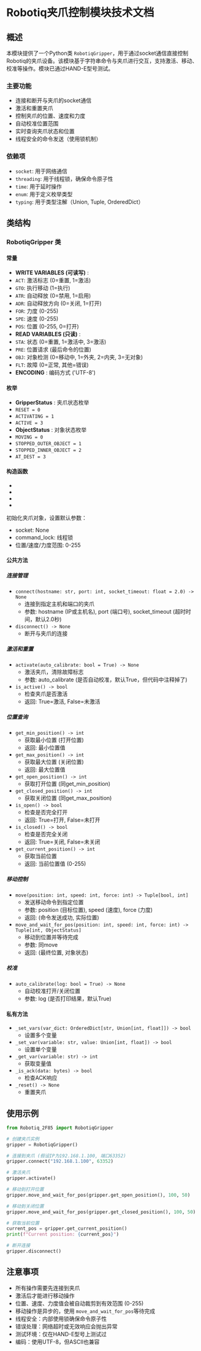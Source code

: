 # Robotiq夹爪控制模块技术文档

## 概述

本模块提供了一个Python类 `RobotiqGripper`，用于通过socket通信直接控制Robotiq的夹爪设备。该模块基于字符串命令与夹爪进行交互，支持激活、移动、校准等操作。模块已通过HAND-E型号测试。

### 主要功能

* 连接和断开与夹爪的socket通信
* 激活和重置夹爪
* 控制夹爪的位置、速度和力度
* 自动校准位置范围
* 实时查询夹爪状态和位置
* 线程安全的命令发送（使用锁机制）

### 依赖项

* `socket`: 用于网络通信
* `threading`: 用于线程锁，确保命令原子性
* `time`: 用于延时操作
* `enum`: 用于定义枚举类型
* `typing`: 用于类型注解（Union, Tuple, OrderedDict）

## 类结构

### RobotiqGripper 类

#### 常量

* **WRITE VARIABLES (可读写)** :
* `ACT`: 激活标志 (0=重置, 1=激活)
* `GTO`: 执行移动 (1=执行)
* `ATR`: 自动释放 (0=禁用, 1=启用)
* `ADR`: 自动释放方向 (0=关闭, 1=打开)
* `FOR`: 力度 (0-255)
* `SPE`: 速度 (0-255)
* `POS`: 位置 (0-255, 0=打开)
* **READ VARIABLES (只读)** :
* `STA`: 状态 (0=重置, 1=激活中, 3=激活)
* `PRE`: 位置请求 (最后命令的位置)
* `OBJ`: 对象检测 (0=移动中, 1=外夹, 2=内夹, 3=无对象)
* `FLT`: 故障 (0=正常, 其他=错误)
* **ENCODING** : 编码方式 ('UTF-8')

#### 枚举

* **GripperStatus** : 夹爪状态枚举
* `RESET = 0`
* `ACTIVATING = 1`
* `ACTIVE = 3`
* **ObjectStatus** : 对象状态枚举
* `MOVING = 0`
* `STOPPED_OUTER_OBJECT = 1`
* `STOPPED_INNER_OBJECT = 2`
* `AT_DEST = 3`

#### 构造函数

* []()
* []()
* []()
* []()

初始化夹爪对象，设置默认参数：

* socket: None
* command_lock: 线程锁
* 位置/速度/力度范围: 0-255

#### 公共方法

##### 连接管理

* `connect(hostname: str, port: int, socket_timeout: float = 2.0) -> None`
  * 连接到指定主机和端口的夹爪
  * 参数: hostname (IP或主机名), port (端口号), socket_timeout (超时时间，默认2.0秒)
* `disconnect() -> None`
  * 断开与夹爪的连接

##### 激活和重置

* `activate(auto_calibrate: bool = True) -> None`
  * 激活夹爪，清除故障标志
  * 参数: auto_calibrate (是否自动校准，默认True，但代码中注释掉了)
* `is_active() -> bool`
  * 检查夹爪是否激活
  * 返回: True=激活, False=未激活

##### 位置查询

* `get_min_position() -> int`
  * 获取最小位置 (打开位置)
  * 返回: 最小位置值
* `get_max_position() -> int`
  * 获取最大位置 (关闭位置)
  * 返回: 最大位置值
* `get_open_position() -> int`
  * 获取打开位置 (同get_min_position)
* `get_closed_position() -> int`
  * 获取关闭位置 (同get_max_position)
* `is_open() -> bool`
  * 检查是否完全打开
  * 返回: True=打开, False=未打开
* `is_closed() -> bool`
  * 检查是否完全关闭
  * 返回: True=关闭, False=未关闭
* `get_current_position() -> int`
  * 获取当前位置
  * 返回: 当前位置值 (0-255)

##### 移动控制

* `move(position: int, speed: int, force: int) -> Tuple[bool, int]`
  * 发送移动命令到指定位置
  * 参数: position (目标位置), speed (速度), force (力度)
  * 返回: (命令发送成功, 实际位置)
* `move_and_wait_for_pos(position: int, speed: int, force: int) -> Tuple[int, ObjectStatus]`
  * 移动到位置并等待完成
  * 参数: 同move
  * 返回: (最终位置, 对象状态)

##### 校准

* `auto_calibrate(log: bool = True) -> None`
  * 自动校准打开/关闭位置
  * 参数: log (是否打印结果，默认True)

#### 私有方法

* `_set_vars(var_dict: OrderedDict[str, Union[int, float]]) -> bool`
  * 设置多个变量
* `_set_var(variable: str, value: Union[int, float]) -> bool`
  * 设置单个变量
* `_get_var(variable: str) -> int`
  * 获取变量值
* `_is_ack(data: bytes) -> bool`
  * 检查ACK响应
* `_reset() -> None`
  * 重置夹爪


## 使用示例

```python
from Robotiq_2F85 import RobotiqGripper

# 创建夹爪实例
gripper = RobotiqGripper()

# 连接到夹爪 (假设IP为192.168.1.100, 端口63352)
gripper.connect("192.168.1.100", 63352)

# 激活夹爪
gripper.activate()

# 移动到打开位置
gripper.move_and_wait_for_pos(gripper.get_open_position(), 100, 50)

# 移动到关闭位置
gripper.move_and_wait_for_pos(gripper.get_closed_position(), 100, 50)

# 获取当前位置
current_pos = gripper.get_current_position()
print(f"Current position: {current_pos}")

# 断开连接
gripper.disconnect()
```


## 注意事项

* 所有操作需要先连接到夹爪
* 激活后才能进行移动操作
* 位置、速度、力度值会被自动裁剪到有效范围 (0-255)
* 移动操作是异步的，使用 `move_and_wait_for_pos`等待完成
* 线程安全：内部使用锁确保命令原子性
* 错误处理：网络超时或无效响应会抛出异常
* 测试环境：仅在HAND-E型号上测试过
* 编码：使用UTF-8，但ASCII也兼容
